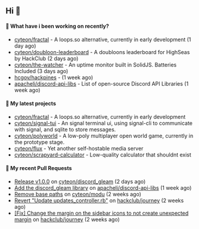 ## Hi 👋

#### 👀 What have i been working on recently?

- [cyteon/fractal](https://github.com/cyteon/fractal) - A loops.so alternative, currently in early development (1 day ago)
- [cyteon/doubloon-leaderboard](https://github.com/cyteon/doubloon-leaderboard) - A doubloons leaderboard for HighSeas by HackClub (2 days ago)
- [cyteon/the-watcher](https://github.com/cyteon/the-watcher) - An uptime monitor built in SolidJS. Batteries Included (3 days ago)
- [hcgov/hackpines](https://github.com/hcgov/hackpines) -  (1 week ago)
- [apacheli/discord-api-libs](https://github.com/apacheli/discord-api-libs) - List of open-source Discord API Libraries (1 week ago)

#### 🌱 My latest projects

- [cyteon/fractal](https://github.com/cyteon/fractal) - A loops.so alternative, currently in early development
- [cyteon/signal-tui](https://github.com/cyteon/signal-tui) - An signal terminal ui, using signal-cli to communicate with signal, and sqlite to store messages.
- [cyteon/polyworld](https://github.com/cyteon/polyworld) - A low-poly multiplayer open world game, currently in the prototype stage. 
- [cyteon/flux](https://github.com/cyteon/flux) - Yet another self-hostable media server
- [cyteon/scrapyard-calculator](https://github.com/cyteon/scrapyard-calculator) - Low-quality calculator that shouldnt exist

#### 🔨 My recent Pull Requests

- [Release v1.0.0](https://github.com/cyteon/discord_gleam/pull/11) on [cyteon/discord_gleam](https://github.com/cyteon/discord_gleam) (2 days ago)
- [Add the discord_gleam library](https://github.com/apacheli/discord-api-libs/pull/74) on [apacheli/discord-api-libs](https://github.com/apacheli/discord-api-libs) (1 week ago)
- [Remove base paths](https://github.com/cyteon/modu/pull/23) on [cyteon/modu](https://github.com/cyteon/modu) (2 weeks ago)
- [Revert "Update updates_controller.rb"](https://github.com/hackclub/journey/pull/52) on [hackclub/journey](https://github.com/hackclub/journey) (2 weeks ago)
- [[Fix] Change the margin on the sidebar icons to not create unexpected margin](https://github.com/hackclub/journey/pull/49) on [hackclub/journey](https://github.com/hackclub/journey) (2 weeks ago)
